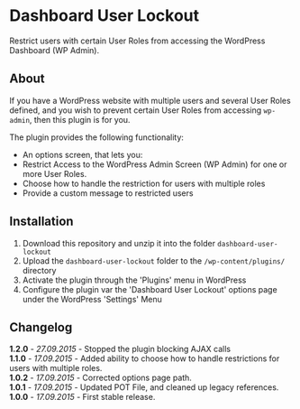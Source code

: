 # Dashboard User Lockout

Restrict users with certain User Roles from accessing the WordPress Dashboard (WP Admin).

## About

If you have a WordPress website with multiple users and several User Roles defined, and you wish to prevent certain User Roles from accessing `wp-admin`, then this plugin is for you.

The plugin provides the following functionality:

- An options screen, that lets you:
 - Restrict Access to the WordPress Admin Screen (WP Admin) for one or more User Roles.
 - Choose how to handle the restriction for users with multiple roles
 - Provide a custom message to restricted users

## Installation

1. Download this repository and unzip it into the folder `dashboard-user-lockout`
2. Upload the `dashboard-user-lockout` folder to the `/wp-content/plugins/` directory
3. Activate the plugin through the 'Plugins' menu in WordPress
4. Configure the plugin var the 'Dashboard User Lockout' options page under the WordPress 'Settings' Menu

## Changelog

**1.2.0** - *27.09.2015* - Stopped the plugin blocking AJAX calls  
**1.1.0** - *17.09.2015* - Added ability to choose how to handle restrictions for users with multiple roles.  
**1.0.2** - *17.09.2015* - Corrected options page path.  
**1.0.1** - *17.09.2015* - Updated POT File, and cleaned up legacy references.  
**1.0.0** - *17.09.2015* - First stable release.  
